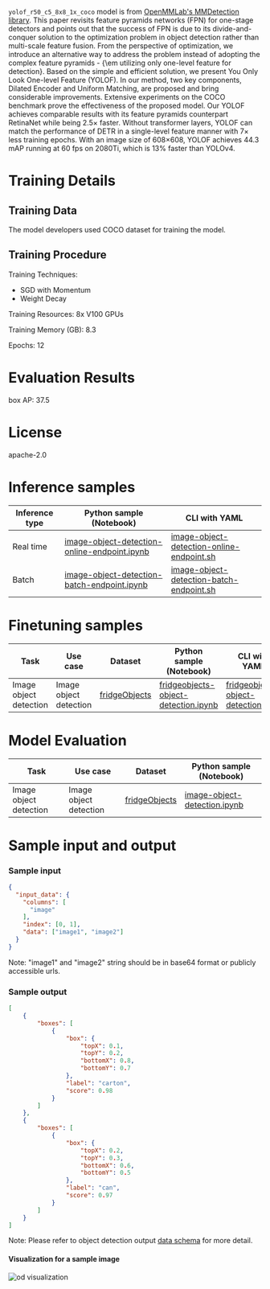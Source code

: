 `yolof_r50_c5_8x8_1x_coco` model is from <a href="https://github.com/open-mmlab/mmdetection/tree/v2.28.2" target="_blank">OpenMMLab's MMDetection library</a>. This paper revisits feature pyramids networks (FPN) for one-stage detectors and points out that the success of FPN is due to its divide-and-conquer solution to the optimization problem in object detection rather than multi-scale feature fusion. From the perspective of optimization, we introduce an alternative way to address the problem instead of adopting the complex feature pyramids - {\em utilizing only one-level feature for detection}. Based on the simple and efficient solution, we present You Only Look One-level Feature (YOLOF). In our method, two key components, Dilated Encoder and Uniform Matching, are proposed and bring considerable improvements. Extensive experiments on the COCO benchmark prove the effectiveness of the proposed model. Our YOLOF achieves comparable results with its feature pyramids counterpart RetinaNet while being 2.5× faster. Without transformer layers, YOLOF can match the performance of DETR in a single-level feature manner with 7× less training epochs. With an image size of 608×608, YOLOF achieves 44.3 mAP running at 60 fps on 2080Ti, which is 13% faster than YOLOv4.

# Training Details

## Training Data

The model developers used COCO dataset for training the model.

## Training Procedure

Training Techniques:

- SGD with Momentum
- Weight Decay

Training Resources: 8x V100 GPUs

Training Memory (GB): 8.3

Epochs: 12

# Evaluation Results

box AP: 37.5

# License

apache-2.0

# Inference samples

Inference type|Python sample (Notebook)|CLI with YAML
|--|--|--|
Real time|<a href="https://aka.ms/azureml-infer-sdk-image-object-detection" target="_blank">image-object-detection-online-endpoint.ipynb</a>|<a href="https://aka.ms/azureml-infer-cli-image-object-detection" target="_blank">image-object-detection-online-endpoint.sh</a>
Batch |<a href="https://aka.ms/azureml-infer-batch-sdk-image-object-detection" target="_blank">image-object-detection-batch-endpoint.ipynb</a>|<a href="https://aka.ms/azureml-infer-batch-cli-image-object-detection" target="_blank">image-object-detection-batch-endpoint.sh</a>

# Finetuning samples

Task|Use case|Dataset|Python sample (Notebook)|CLI with YAML
|---|--|--|--|--|
Image object detection|Image object detection|[fridgeObjects](https://cvbp-secondary.z19.web.core.windows.net/datasets/object_detection/odFridgeObjects.zip)|<a href="https://aka.ms/azureml-ft-sdk-image-object-detection" target="_blank">fridgeobjects-object-detection.ipynb</a>|<a href="https://aka.ms/azureml-ft-cli-image-object-detection" target="_blank">fridgeobjects-object-detection.sh</a>

# Model Evaluation

|Task|Use case|Dataset|Python sample (Notebook)|
|---|--|--|--|
Image object detection|Image object detection|[fridgeObjects](https://cvbp-secondary.z19.web.core.windows.net/datasets/object_detection/odFridgeObjects.zip)|<a href="https://aka.ms/azureml-evaluation-sdk-image-object-detection" target="_blank">image-object-detection.ipynb</a>|

# Sample input and output

### Sample input

```json
{
  "input_data": {
    "columns": [
      "image"
    ],
    "index": [0, 1],
    "data": ["image1", "image2"]
  }
}
```

Note: "image1" and "image2" string should be in base64 format or publicly accessible urls.

### Sample output

```json
[
    {
        "boxes": [
            {
                "box": {
                    "topX": 0.1,
                    "topY": 0.2,
                    "bottomX": 0.8,
                    "bottomY": 0.7
                },
                "label": "carton",
                "score": 0.98
            }
        ]
    },
    {
        "boxes": [
            {
                "box": {
                    "topX": 0.2,
                    "topY": 0.3,
                    "bottomX": 0.6,
                    "bottomY": 0.5
                },
                "label": "can",
                "score": 0.97
            }
        ]
    }
]
```

Note: Please refer to object detection output <a href="https://learn.microsoft.com/en-us/azure/machine-learning/reference-automl-images-schema?view=azureml-api-2#object-detection-1" target="_blank">data schema</a> for more detail.

#### Visualization for a sample image

<img src="https://automlcesdkdataresources.blob.core.windows.net/finetuning-image-models/images/Model_Result_Visualizations(Do_not_delete)/plot_yolof_r50_c5_8x8_1x_coco_OD.png" alt="od visualization">
